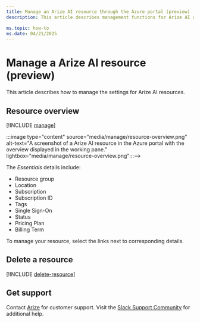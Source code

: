 ```yaml
---
title: Manage an Arize AI resource through the Azure portal (preview)
description: This article describes management functions for Arize AI on the Azure portal.

ms.topic: how-to
ms.date: 04/21/2025
---
```


# Manage a Arize AI resource (preview)

This article describes how to manage the settings for Arize AI resources.

## Resource overview 

[!INCLUDE [manage](../includes/manage.md)]

<!-->:::image type="content" source="media/manage/resource-overview.png" alt-text="A screenshot of a Arize AI resource in the Azure portal with the overview displayed in the working pane." lightbox="media/manage/resource-overview.png":::-->

The *Essentials* details include:
- Resource group
- Location
- Subscription
- Subscription ID
- Tags
- Single Sign-On
- Status
- Pricing Plan
- Billing Term

To manage your resource, select the links next to corresponding details.

## Delete a resource

[!INCLUDE [delete-resource](../includes/delete-resource.md)]

## Get support

Contact [Arize](https://arize.com/contact/) for customer support.
Visit the [Slack Support Community](https://arize-ai.slack.com/ssb/redirect) for additional help. 